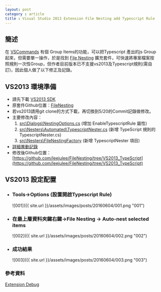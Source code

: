 ```yaml
---
layout: post
category : article
title : Visual Studio 2013 Extension File Nesting add Typescript Rule
---
```


## 簡述

在 [VSCommands](https://marketplace.visualstudio.com/items?itemName=SquaredInfinityJarekKardas.VSCommandsforVisualStudio2013) 有個 Group Items的功能，可以把Typescript 產出的js Group起來，但需要單一操作，於是找到 [File Nesting](https://marketplace.visualstudio.com/items?itemName=MadsKristensen.FileNesting) 擴充套件，可快速將專案檔案按照規則一次性Group，但作者目前版本已不支援vs2013及Typescript規則(需自訂)，因此個人做了以下修正及記錄。

## VS2013 環境準備

- 請先下載 [VS2013 SDK](https://www.microsoft.com/en-us/download/details.aspx?id=40758)
- 原套件Github位置：[FileNesting](https://github.com/madskristensen/FileNesting)
- 若vs2013請用git clone的方式下載，再切換到5/20的Commit記錄做修改。
- 主要修改內容：
  1. [src\Dialogs\NestingOptions.cs](https://github.com/leejulee/FileNesting/blob/VS2013_TypeScript/src/Dialogs/NestingOptions.cs) (增加 EnableTypescriptRule 屬性)
  2. [src\Nesters\Automated\TypescriptNester.cs](https://github.com/leejulee/FileNesting/blob/VS2013_TypeScript/src/Nesters/Automated/TypescriptNester.cs) (新增 TypeScript 規則的 TypescriptNester.cs)
  3. [src\Nesters\FileNestingFactory](https://github.com/leejulee/FileNesting/blob/VS2013_TypeScript/src/Nesters/FileNestingFactory.cs) (新增 TypescriptNester 項目)
- [詳細異動記錄](https://github.com/leejulee/FileNesting/commit/502f72f8a775293a0f4686c1fe174460b143f9cd)
- 修改後Github位置：[https://github.com/leejulee/FileNesting/tree/VS2013_TypeScript](https://github.com/leejulee/FileNesting/tree/VS2013_TypeScript)

## VS2013 設定配置
- ### Tools→Options (設置開啟Typescript Rule)
  ![001]({{ site.url }}/assets/images/posts/20160604/001.png "001")
- ### 在最上層資料夾鍵右鍵→File Nesting → Auto-nest selected items 
  ![002]({{ site.url }}/assets/images/posts/20160604/002.png "002")
- ### 成功結果
  ![003]({{ site.url }}/assets/images/posts/20160604/003.png "003")

### 參考資料
[Extension Debug](http://stackoverflow.com/questions/9281662/how-to-debug-visual-studio-extensions)